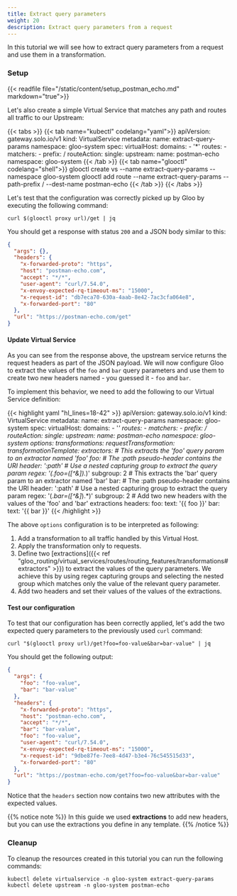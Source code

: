 ```yaml
---
title: Extract query parameters
weight: 20
description: Extract query parameters from a request
---
```


In this tutorial we will see how to extract query parameters from a request and use them in a transformation.

### Setup
{{< readfile file="/static/content/setup_postman_echo.md" markdown="true">}}

Let's also create a simple Virtual Service that matches any path and routes all traffic to our Upstream:

{{< tabs >}}
{{< tab name="kubectl" codelang="yaml">}}
apiVersion: gateway.solo.io/v1
kind: VirtualService
metadata:
  name: extract-query-params
  namespace: gloo-system
spec:
  virtualHost:
    domains:
    - '*'
    routes:
    - matchers:
       - prefix: /
      routeAction:
        single:
          upstream:
            name: postman-echo
            namespace: gloo-system
{{< /tab >}}
{{< tab name="glooctl" codelang="shell">}}
glooctl create vs --name extract-query-params --namespace gloo-system 
glooctl add route --name extract-query-params --path-prefix / --dest-name postman-echo
{{< /tab >}}
{{< /tabs >}}

Let's test that the configuration was correctly picked up by Gloo by executing the following command:

```shell
curl $(glooctl proxy url)/get | jq
```

You should get a response with status `200` and a JSON body similar to this:

```json
{
  "args": {},
  "headers": {
    "x-forwarded-proto": "https",
    "host": "postman-echo.com",
    "accept": "*/*",
    "user-agent": "curl/7.54.0",
    "x-envoy-expected-rq-timeout-ms": "15000",
    "x-request-id": "db7eca70-630a-4aab-8e42-7ac3cfa064e8",
    "x-forwarded-port": "80"
  },
  "url": "https://postman-echo.com/get"
}
```

#### Update Virtual Service
As you can see from the response above, the upstream service returns the request headers as part of the JSON payload. 
We will now configure Gloo to extract the values of the `foo` and `bar` query parameters and use them to create two new 
headers named - you guessed it - `foo` and `bar`.

To implement this behavior, we need to add the following to our Virtual Service definition:

{{< highlight yaml "hl_lines=18-42" >}}
apiVersion: gateway.solo.io/v1
kind: VirtualService
metadata:
  name: extract-query-params
  namespace: gloo-system
spec:
  virtualHost:
    domains:
    - '*'
    routes:
    - matchers:
       - prefix: /
      routeAction:
        single:
          upstream:
            name: postman-echo
            namespace: gloo-system
    options:
      transformations:
        requestTransformation:
          transformationTemplate:
            extractors:
              # This extracts the 'foo' query param to an extractor named 'foo'
              foo:
                # The :path pseudo-header contains the URI
                header: ':path'
                # Use a nested capturing group to extract the query param
                regex: '(.*foo=([^&]*).*)'
                subgroup: 2
              # This extracts the 'bar' query param to an extractor named 'bar'
              bar:
                # The :path pseudo-header contains the URI
                header: ':path'
                # Use a nested capturing group to extract the query param
                regex: '(.*bar=([^&]*).*)'
                subgroup: 2
            # Add two new headers with the values of the 'foo' and 'bar' extractions
            headers:
              foo:
                text: '{{ foo }}'
              bar:
                text: '{{ bar }}'
{{< /highlight >}}  

The above `options` configuration is to be interpreted as following:

1. Add a transformation to all traffic handled by this Virtual Host.
1. Apply the transformation only to requests.
1. Define two [extractions]({{< ref "gloo_routing/virtual_services/routes/routing_features/transformations#extractors" >}}) 
to extract the values of the query parameters. We achieve this by using regex capturing groups and selecting the nested group 
which matches only the value of the relevant query parameter.
1. Add two headers and set their values of the values of the extractions.

#### Test our configuration
To test that our configuration has been correctly applied, let's add the two expected query parameters to the previously 
used `curl` command:

```shell
curl "$(glooctl proxy url)/get?foo=foo-value&bar=bar-value" | jq
```

You should get the following output:

```json
{
  "args": {
    "foo": "foo-value",
    "bar": "bar-value"
  },
  "headers": {
    "x-forwarded-proto": "https",
    "host": "postman-echo.com",
    "accept": "*/*",
    "bar": "bar-value",
    "foo": "foo-value",
    "user-agent": "curl/7.54.0",
    "x-envoy-expected-rq-timeout-ms": "15000",
    "x-request-id": "9dbe87fe-7ee8-4d47-b3e4-76c545515d33",
    "x-forwarded-port": "80"
  },
  "url": "https://postman-echo.com/get?foo=foo-value&bar=bar-value"
}
```

Notice that the `headers` section now contains two new attributes with the expected values.

{{% notice note %}}
In this guide we used **extractions** to add new headers, but you can use the extractions you define in any template.
{{% /notice %}}

### Cleanup
To cleanup the resources created in this tutorial you can run the following commands:

```shell
kubectl delete virtualservice -n gloo-system extract-query-params
kubectl delete upstream -n gloo-system postman-echo
```
